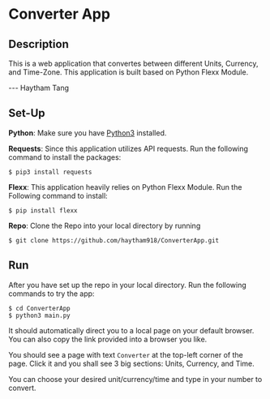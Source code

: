 # Converter App

## Description
This is a web application that convertes between different Units, Currency, and Time-Zone. This application is built based on Python Flexx Module.

--- Haytham Tang
## Set-Up
**Python**: Make sure you have [Python3](https://www.python.org/downloads/) installed.

**Requests**: Since this application utilizes API requests. Run the following command to install the packages:
```
$ pip3 install requests
```

**Flexx**: This application heavily relies on Python Flexx Module. Run the Following command to install:
```
$ pip install flexx
```

**Repo**: Clone the Repo into your local directory by running
```
$ git clone https://github.com/haytham918/ConverterApp.git
```
## Run
After you have set up the repo in your local directory. Run the following commands to try the app:
```
$ cd ConverterApp
$ python3 main.py
```
It should automatically direct you to a local page on your default browser. You can also copy the link provided into a browser you like. 

You should see a page with text ```Converter``` at the top-left corner of the page. Click it and you shall see 3 big sections: Units, Currency, and Time.

You can choose your desired unit/currency/time and type in your number to convert.

